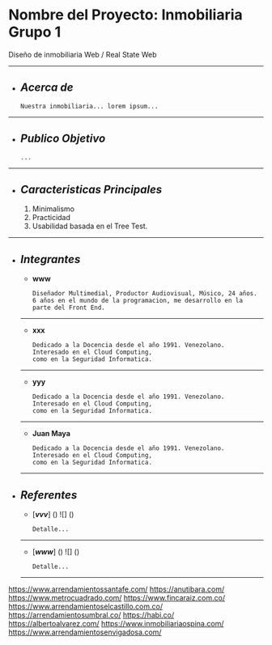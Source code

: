 # Nombre del Proyecto: Inmobiliaria Grupo 1
Diseño de inmobiliaria Web  / Real State Web
___

+ ## ___Acerca de___
    ```
    Nuestra inmobiliaria... lorem ipsum...
___

+ ## ___Publico Objetivo___
    ```
    ...
___

+ ## ___Caracteristicas Principales___
    1. Minimalismo
    2. Practicidad
    3. Usabilidad basada en el Tree Test.
___

+ ## ___Integrantes___

    - __www__

        ```
        Diseñador Multimedial, Productor Audiovisual, Músico, 24 años.
        6 años en el mundo de la programacion, me desarrollo en la parte del Front End.
    ___

    - __xxx__

        ```
        Dedicado a la Docencia desde el año 1991. Venezolano. Interesado en el Cloud Computing,
        como en la Seguridad Informatica.
    ___

    - __yyy__

        ```
        Dedicado a la Docencia desde el año 1991. Venezolano. Interesado en el Cloud Computing,
        como en la Seguridad Informatica.
    ___

    - __Juan Maya__

        ```
        Dedicado a la Docencia desde el año 1991. Venezolano. Interesado en el Cloud Computing,
        como en la Seguridad Informatica.
    ___

+ ## ___Referentes___
    - [___vvv___]
        ()
        ![]
        ()
        ```
        Detalle...
    ___

    - [___www___]
        ()
        ![]
        ()
        ```
        Detalle...
    ___ 



https://www.arrendamientossantafe.com/
https://anutibara.com/
https://www.metrocuadrado.com/
https://www.fincaraiz.com.co/
https://www.arrendamientoselcastillo.com.co/
https://arrendamientosumbral.co/
https://habi.co/
https://albertoalvarez.com/
https://www.inmobiliariaospina.com/
https://www.arrendamientosenvigadosa.com/
